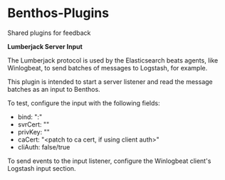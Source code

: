 # Benthos-Plugins
Shared plugins for feedback


**Lumberjack Server Input**

The Lumberjack protocol is used by the Elasticsearch beats agents, like Winlogbeat, to send batches of messages to Logstash, for example.

This plugin is intended to start a server listener and read the message batches as an input to Benthos.

To test, configure the input with the following fields:
- bind: "<ip>:<port>"
- svrCert: "<path to server cert file for service TLS>"
- privKey: "<patch to server cert private key>"
- caCert: "<patch to ca cert, if using client auth>"
- cliAuth: false/true

To send events to the input listener, configure the Winlogbeat client's Logstash input section.
  
